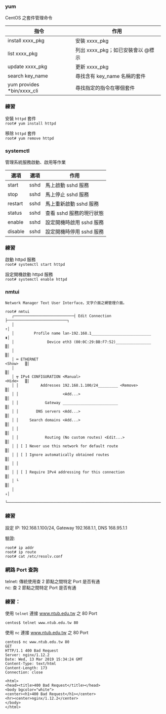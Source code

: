### yum
CentOS 之套件管理命令

指令 | 作用
--- | ---
install xxxx_pkg | 安裝 xxxx_pkg
list xxxx_pkg | 列出 xxxx_pkg；如已安裝會以 @標示
update xxxx_pkg | 更新 xxxx_pkg
search key_name | 尋找含有 key_name 名稱的套件
yum provides *bin/xxxx_cli | 尋找指定的指令在哪個套件  

### 練習
安裝 ```httpd``` 套件  
```root# yum install httpd```  

移除 ```httpd``` 套件  
```root# yum remove httpd```
### systemctl
管理系統服務啟動、啟用等作業

選項 | 選項	 | 作用
--- | --- | ---
start | sshd | 馬上啟動 sshd 服務
stop | sshd | 馬上停止 sshd 服務
restart | sshd | 馬上重新啟動 sshd 服務
status | sshd | 查看 sshd 服務的現行狀態
enable | sshd | 設定開機時啟用 sshd 服務
disable | sshd | 設定開機時停用 sshd 服務  

### 練習  
啟動 httpd 服務  
```root# systemctl start httpd```

設定開機啟動 httpd 服務  
```root# systemctl enable httpd```  

### nmtui

```
Network Manager Text User Interface，文字介面之網管理介面。

root# nmtui
   ┌───────────────────────────┤ Edit Connection ├───────────────────────────┐
   │                                                                        ↑│
   │         Profile name lan-192.168.1___________________________          ▮│
   │               Device eth3 (00:0C:29:BB:F7:52)________________          ▒│
   │                                                                        ▒│
   │ ═ ETHERNET                                                    <Show>   ▒│
   │                                                                        ▒│
   │ ╤ IPv4 CONFIGURATION <Manual>                                 <Hide>   ▒│
   │ │          Addresses 192.168.1.100/24_________ <Remove>                ▒│
   │ │                    <Add...>                                          ▒│
   │ │            Gateway _________________________                         ▒│
   │ │        DNS servers <Add...>                                          ▒│
   │ │     Search domains <Add...>                                          ▒│
   │ │                                                                      ▒│
   │ │            Routing (No custom routes) <Edit...>                      ▒│
   │ │ [ ] Never use this network for default route                         ▒│
   │ │ [ ] Ignore automatically obtained routes                             ▒│
   │ │                                                                      ▒│
   │ │ [ ] Require IPv4 addressing for this connection                      ▒│
   │ └                                                                      ▒│
   │                                                                        ↓│
   └─────────────────────────────────────────────────────────────────────────┘
```

### 練習
設定 IP: 192.168.1.100/24, Gateway 192.168.1.1, DNS 168.95.1.1

驗證:
```
root# ip addr
root# ip route
root# cat /etc/resolv.conf
```  

### 網路 Port 查詢
telnet: 傳統使用查 2 節點之間特定 Port 是否有通  
nc: 查 2 節點之間特定 Port 是否有通  

### 練習：

使用 ```telnet``` 連接 www.ntub.edu.tw 之 80 Port  

```centos$ telnet www.ntub.edu.tw 80```  

使用 ```nc``` 連接 www.ntub.edu.tw 之 80 Port  

```
centos$ nc www.ntub.edu.tw 80
GET
HTTP/1.1 400 Bad Request
Server: nginx/1.12.2
Date: Wed, 13 Mar 2019 15:34:24 GMT
Content-Type: text/html
Content-Length: 173
Connection: close

<html>
<head><title>400 Bad Request</title></head>
<body bgcolor="white">
<center><h1>400 Bad Request</h1></center>
<hr><center>nginx/1.12.2</center>
</body>
</html>
```
